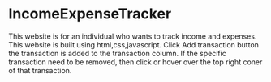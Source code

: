 # IncomeExpenseTracker
This website is for an individual who wants to track income and expenses.
This website is built using html,css,javascript.
Click Add transaction button the transaction is added to the transaction column.
If the specific transaction need to be removed, then click or hover over the top right coner of that transaction.
